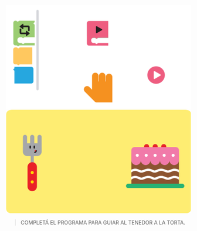 <div class="mu-kindergarten-context-image-slides">
  <img src="https://raw.githubusercontent.com/MumukiProject/mumuki-guia-gobstones-repeticion-kinder/master/assets/tutorial3_4_1609952666781.svg" alt="Construcción de un programa con repetición" class="active">
  <img src="https://raw.githubusercontent.com/MumukiProject/mumuki-guia-gobstones-primeros-programas-kinder/master/assets/escena_torta_1604602898598.svg" alt="El tenedor va a la torta">
</div>

<gs-toolbox toolbox-url="https://gobstones.runners.mumuki.io/assets/toolbox/kindergarten-2-to-4.xml"></gs-toolbox>

<gs-attire attire-url="https://raw.githubusercontent.com/MumukiProject/mumuki-guia-gobstones-primeros-programas-kinder/master/assets/attires/config_1604611351002.json"></gs-attire>

> COMPLETÁ EL PROGRAMA PARA GUIAR AL TENEDOR A LA TORTA.